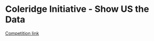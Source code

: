 # Coleridge Initiative - Show US the Data
[Competition link](https://www.kaggle.com/code/shivammiglani/spacy-3-0-transformer-custom-ner/data)
